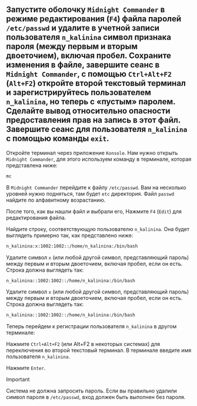 ## Запустите оболочку `Midnight Commander` в режиме редактирования (`F4`) файла паролей `/etc/passwd` и удалите в учетной записи пользователя `n_kalinina` символ признака пароля (между первым и вторым двоеточием), включая пробел. Сохраните изменения в файле, завершите сеанс в `Midnight Commander`, с помощью `Ctrl+Alt+F2` (`Alt+F2`) откройте второй текстовый терминал и зарегистрируйтесь пользователем `n_kalinina`, но теперь с «пустым» паролем. Сделайте вывод относительно опасности предоставления прав на запись в этот файл. Завершите сеанс для пользователя `n_kalinina` с помощью команды `exit`.

Откройте терминал через приложение `Konsole`. Нам нужно открыть `Midnight Commander`, для этого используем команду в терминале, которая представлена ниже:

```bash
mc
```

В `Midnight Commander` перейдите к файлу `/etc/passwd`. Вам на несколько уровней нужно подняться, там будет `etc` директория. Файл `passwd` найдите по алфавитному возрастанию. 

После того, как вы нашли файл и выбрали его, Нажмите `F4` (`Edit`) для редактирования файла.

Найдите строку, соответствующую пользователю `n_kalinina`. Она будет выглядеть примерно так, как представлено ниже:

```bash
n_kalinina:x:1002:1002::/home/n_kalinina:/bin/bash
```

Удалите символ `x` (или любой другой символ, представляющий пароль) между первым и вторым двоеточием, включая пробел, если он есть. Строка должна выглядеть так:

```bash
n_kalinina::1002:1002::/home/n_kalinina:/bin/bash
```

Удалите символ `x` (или любой другой символ, представляющий пароль) между первым и вторым двоеточием, включая пробел, если он есть. Строка должна выглядеть так:

```bash
n_kalinina::1002:1002::/home/n_kalinina:/bin/bash
```

Теперь перейдем к регистрации пользователя `n_kalinina` в другом терминале: 

Нажмите `Ctrl+Alt+F2` (или Alt+F2 в некоторых системах) для переключения во второй текстовый терминал. В терминале введите имя пользователя `n_kalinina`.

Нажмите `Enter`.

> [!IMPORTANT]
> Система не должна запросить пароль. Если вы правильно удалили символ пароля в `/etc/passwd`, вход должен быть выполнен без пароля.
